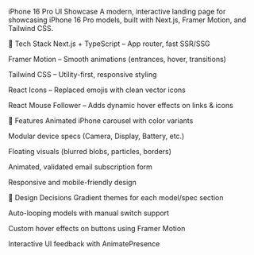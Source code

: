 iPhone 16 Pro UI Showcase
A modern, interactive landing page for showcasing iPhone 16 Pro models, built with Next.js, Framer Motion, and Tailwind CSS.

🚀 Tech Stack
Next.js + TypeScript – App router, fast SSR/SSG

Framer Motion – Smooth animations (entrances, hover, transitions)

Tailwind CSS – Utility-first, responsive styling

React Icons – Replaced emojis with clean vector icons

React Mouse Follower – Adds dynamic hover effects on links & icons

🎨 Features
Animated iPhone carousel with color variants

Modular device specs (Camera, Display, Battery, etc.)

Floating visuals (blurred blobs, particles, borders)

Animated, validated email subscription form

Responsive and mobile-friendly design

🔧 Design Decisions
Gradient themes for each model/spec section

Auto-looping models with manual switch support

Custom hover effects on buttons using Framer Motion

Interactive UI feedback with AnimatePresence
